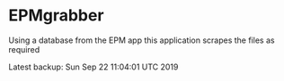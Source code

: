 # EPMgrabber
Using a database from the EPM app this application scrapes the files as required


Latest backup: Sun Sep 22 11:04:01 UTC 2019
